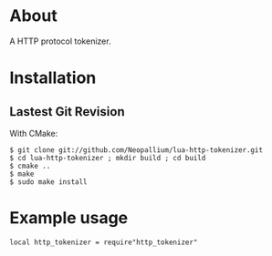 About
=====

A HTTP protocol tokenizer.


Installation
============

Lastest Git Revision
--------------------

With CMake:

	$ git clone git://github.com/Neopallium/lua-http-tokenizer.git
	$ cd lua-http-tokenizer ; mkdir build ; cd build
	$ cmake ..
	$ make
	$ sudo make install


Example usage
=============

	local http_tokenizer = require"http_tokenizer"



